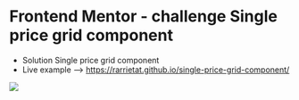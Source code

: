 # Frontend Mentor - challenge Single price grid component

- Solution Single price grid component
- Live example --> https://rarrietat.github.io/single-price-grid-component/

![](https://repository-images.githubusercontent.com/271453101/9ae76c00-aba6-11ea-83d3-3063f8a58888)
